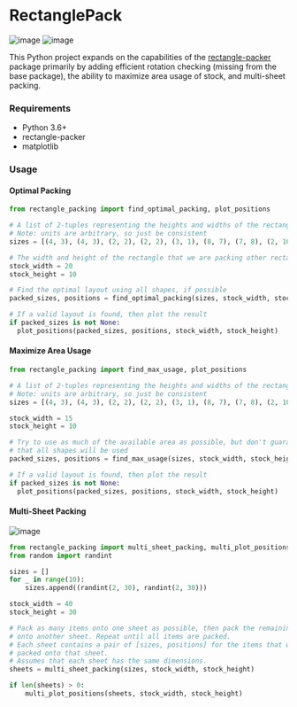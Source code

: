 # RectanglePack
![image](https://github.com/nhansendev/RectanglePack/assets/9289200/88ebd97b-eb46-49bd-b48c-8b5bd4eae681)
![image](https://github.com/nhansendev/RectanglePack/assets/9289200/2d10fe3e-9c3a-441f-90a6-2274a57fc647)

This Python project expands on the capabilities of the [rectangle-packer](https://github.com/Penlect/rectangle-packer) package primarily by adding efficient rotation checking (missing from the base package), the ability to maximize area usage of stock, and multi-sheet packing.

### Requirements
- Python 3.6+
- rectangle-packer
- matplotlib

### Usage
#### Optimal Packing
```python
from rectangle_packing import find_optimal_packing, plot_positions

# A list of 2-tuples representing the heights and widths of the rectangles to be packed
# Note: units are arbitrary, so just be consistent
sizes = [(4, 3), (4, 3), (2, 2), (2, 2), (3, 1), (8, 7), (7, 8), (2, 10), (1, 1)]

# The width and height of the rectangle that we are packing other rectangles into
stock_width = 20
stock_height = 10

# Find the optimal layout using all shapes, if possible
packed_sizes, positions = find_optimal_packing(sizes, stock_width, stock_height)

# If a valid layout is found, then plot the result
if packed_sizes is not None:
  plot_positions(packed_sizes, positions, stock_width, stock_height)
```

#### Maximize Area Usage
```python
from rectangle_packing import find_max_usage, plot_positions

# A list of 2-tuples representing the heights and widths of the rectangles to be packed
# Note: units are arbitrary, so just be consistent
sizes = [(4, 3), (4, 3), (2, 2), (2, 2), (3, 1), (8, 7), (7, 8), (2, 10), (1, 1)]

stock_width = 15
stock_height = 10

# Try to use as much of the available area as possible, but don't guarantee
# that all shapes will be used
packed_sizes, positions = find_max_usage(sizes, stock_width, stock_height, None)

# If a valid layout is found, then plot the result
if packed_sizes is not None:
  plot_positions(packed_sizes, positions, stock_width, stock_height)
```

#### Multi-Sheet Packing
![image](https://github.com/nhansendev/RectanglePack/assets/9289200/cce2b118-7a56-499d-9b1c-03cde8430325)

```python
from rectangle_packing import multi_sheet_packing, multi_plot_positions
from random import randint

sizes = []
for _ in range(10):
    sizes.append((randint(2, 30), randint(2, 30)))

stock_width = 40
stock_height = 30

# Pack as many items onto one sheet as possible, then pack the remaining items
# onto another sheet. Repeat until all items are packed.
# Each sheet contains a pair of [sizes, positions] for the items that were
# packed onto that sheet.
# Assumes that each sheet has the same dimensions.
sheets = multi_sheet_packing(sizes, stock_width, stock_height)

if len(sheets) > 0:
    multi_plot_positions(sheets, stock_width, stock_height)
```
